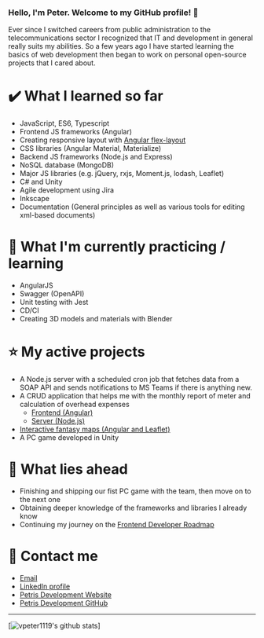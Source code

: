 ﻿### Hello, I'm Peter. Welcome to my GitHub profile! 👋
Ever since I switched careers from public administration to the telecommunications sector I recognized that IT and development in general really suits my abilities. So a few years ago I have started learning the basics of web development then began to work on personal open-source projects that I cared about.

# ✔️ What I learned so far
- JavaScript, ES6, Typescript
- Frontend JS frameworks (Angular)
- Creating responsive layout with [Angular flex-layout](https://github.com/angular/flex-layout)
- CSS libraries (Angular Material, Materialize)
- Backend JS frameworks (Node.js and Express)
- NoSQL database (MongoDB)
- Major JS libraries (e.g. jQuery, rxjs, Moment.js, lodash, Leaflet)
- C# and Unity
- Agile development using Jira
- Inkscape
- Documentation (General principles as well as various tools for editing xml-based documents)

# 📘 What I'm currently practicing / learning
- AngularJS
- Swagger (OpenAPI)
- Unit testing with Jest
- CD/CI
- Creating 3D models and materials with Blender

# ⭐ My active projects
- A Node.js server with a scheduled cron job that fetches data from a SOAP API and sends notifications to MS Teams if there is anything new.
- A CRUD application that helps me with the monthly report of meter and calculation of overhead expenses
  - [Frontend (Angular)](https://github.com/vpeter1119/biborrezsi-server)
  - [Server (Node.js)](https://github.com/vpeter1119/biborrezsi-frontend)
- [Interactive fantasy maps (Angular and Leaflet)](https://github.com/vpeter1119/fantasy-maps-angular)
- A PC game developed in Unity

# 🌱 What lies ahead
- Finishing and shipping our fist PC game with the team, then move on to the next one
- Obtaining deeper knowledge of the frameworks and libraries I already know
- Continuing my journey on the [Frontend Developer Roadmap](https://roadmap.sh/frontend)

# 💬 Contact me
- [Email](mailto:vpeter1119@gmail.com)
- [LinkedIn profile](https://www.linkedin.com/in/petervertesi/)
- [Petris Development Website](https://petris.dev)
- [Petris Development GitHub](https://github.com/petris-dev)

---
[![vpeter1119's github stats](https://github-readme-stats.vercel.app/api?username=vpeter1119&theme=gotham)]
